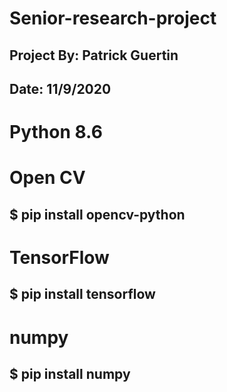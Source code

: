 # Senior-research-project
## Project By: Patrick Guertin
## Date: 11/9/2020

# Python 8.6

# Open CV
## $ pip install opencv-python

# TensorFlow 
## $ pip install tensorflow

# numpy 
## $ pip install numpy
